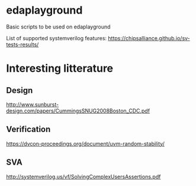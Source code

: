 # edaplayground
Basic scripts to be used on edaplayground

List of supported systemverilog features:
https://chipsalliance.github.io/sv-tests-results/

# Interesting litterature

## Design

http://www.sunburst-design.com/papers/CummingsSNUG2008Boston_CDC.pdf

## Verification

https://dvcon-proceedings.org/document/uvm-random-stability/

## SVA

http://systemverilog.us/vf/SolvingComplexUsersAssertions.pdf
